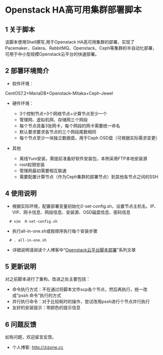 # Openstack HA高可用集群部署脚本
## 1 关于脚本
该脚本使用Shell撰写,用于Openstack HA高可用集群的部署，实现了Pacemaker、Galera、RabbitMQ、Openstack、Ceph等集群的半自动化部署，可用于中小型规模Openstack云平台的快速部署。

## 2 部署环境简介

* 软件环境：

CentOS7.2+MariaDB+Openstack-Mitaka+Ceph-Jewel

* 硬件环境：

    * 3个控制节点+3个网络节点+计算节点至少一个
    * 管理网、虚拟机网、存储网三个网段
    * 每个节点具备3张网卡，每个网段的网卡需要统一命名
    * 默认要求要求各节点的三个网段尾数相同
    * 每个节点至少一块独立数据盘，用于Ceph OSD盘（可根据实际需求变更）
    

* 其他

    * 离线Yum安装，需提前准备好软件安装包，本例采用FTP本地安装源
    * root权限安装  
    * 管理网最初需要相互联通
    * 需要配置计算节点（作为Ceph集群的部署节点）到其他各节点之间的SSH
    
## 4 使用说明
* 根据实际环境，配置部署变量初始化0-set-config.sh，设置节点主机名、IP、VIP、网卡信息、网段信息、安装源、OSD磁盘信息、密码信息
```shell
  # vim  0-set-config.sh
```
* 执行all-in-one.sh或按顺序执行每个安装步骤
```shell
  # . all-in-one.sh
```
* 详细说明请阅读个人博客中“[Openstack云平台脚本部署](http://zjzone.cc/?s=Openstack%E4%BA%91%E5%B9%B3%E5%8F%B0%E8%84%9A%E6%9C%AC%E9%83%A8%E7%BD%B2)”系列文章

## 5 更新说明

对之前脚本进行了重构，改进之处主要包括： 

* 命令执行方式：不在通过将脚本文件scp各个节点，然后再执行，统一改成"pssh 命令”执行的方式 
* 并行执行命令：对于比较耗时的操作，尝试改用pssh进行个节点并行执行
* 友好的安装提示：带颜色的提示信息

## 6 问题反馈
如有问题，欢迎留言反馈。

* 个人博客: <http://zjzone.cc>
